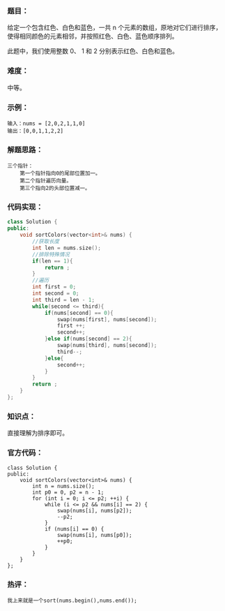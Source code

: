 ### 题目：

给定一个包含红色、白色和蓝色，一共 n 个元素的数组，原地对它们进行排序，使得相同颜色的元素相邻，并按照红色、白色、蓝色顺序排列。

此题中，我们使用整数 0、 1 和 2 分别表示红色、白色和蓝色。

### 难度：

中等。

### 示例：

```
输入：nums = [2,0,2,1,1,0]
输出：[0,0,1,1,2,2]
```

### 解题思路：

```
三个指针：
    第一个指针指向0的尾部位置加一。
    第二个指针遍历向量。
    第三个指向2的头部位置减一。
```

### 代码实现：

```c++
class Solution {
public:
    void sortColors(vector<int>& nums) {
        //获取长度
        int len = nums.size();
        //排除特殊情况
        if(len == 1){   
            return ;
        }
        //遍历
        int first = 0;
        int second = 0;
        int third = len - 1;
        while(second <= third){
            if(nums[second] == 0){
                swap(nums[first], nums[second]);
                first ++;
                second++;
            }else if(nums[second] == 2){
                swap(nums[third], nums[second]);
                third--;
            }else{
                second++;
            }
        }
        return ;
    }
};
```

### 知识点：

直接理解为排序即可。

### 官方代码：

```
class Solution {
public:
    void sortColors(vector<int>& nums) {
        int n = nums.size();
        int p0 = 0, p2 = n - 1;
        for (int i = 0; i <= p2; ++i) {
            while (i <= p2 && nums[i] == 2) {
                swap(nums[i], nums[p2]);
                --p2;
            }
            if (nums[i] == 0) {
                swap(nums[i], nums[p0]);
                ++p0;
            }
        }
    }
};
```

### 热评：

```
我上来就是一个sort(nums.begin(),nums.end());
```

